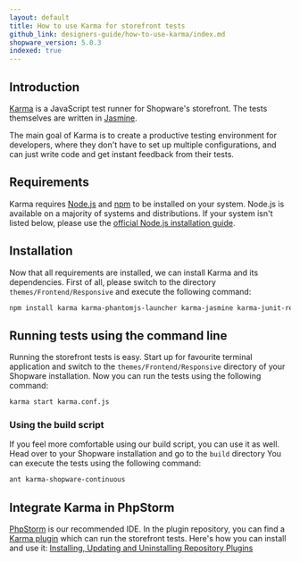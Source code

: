 ```yaml
---
layout: default
title: How to use Karma for storefront tests
github_link: designers-guide/how-to-use-karma/index.md
shopware_version: 5.0.3
indexed: true
---
```


<div class="toc-list"></div>

## Introduction
[Karma](http://karma-runner.github.io/) is a JavaScript test runner for Shopware's storefront. The tests themselves are written in [Jasmine](http://jasmine.github.io/).

The main goal of Karma is to create a productive testing environment for developers, where they don't have to set up multiple configurations, and can just write code and get instant feedback from their tests.

## Requirements 
Karma requires [Node.js](https://nodejs.org/) and [npm](https://www.npmjs.com/) to be installed on your system. Node.js is available on a majority of systems and distributions. If your system isn't listed below, please use the [official Node.js installation guide](https://github.com/nodesource/distributions).

## Installation
Now that all requirements are installed, we can install Karma and its dependencies. First of all, please switch to the directory ```themes/Frontend/Responsive``` and execute the following command:

```bash
npm install karma karma-phantomjs-launcher karma-jasmine karma-junit-reporter
```

## Running tests using the command line
Running the storefront tests is easy. Start up for favourite terminal application and switch to the `themes/Frontend/Responsive` directory of your Shopware installation. Now you can run the tests using the following command:

```bash
karma start karma.conf.js
```

### Using the build script
If you feel more comfortable using our build script, you can use it as well. Head over to your Shopware installation and go to the `build` directory  You can execute the tests using the following command:

```bash
ant karma-shopware-continuous
```

## Integrate Karma in PhpStorm
[PhpStorm](https://www.jetbrains.com/phpstorm/) is our recommended IDE. In the plugin repository, you can find a [Karma plugin](https://plugins.jetbrains.com/plugin/7287?pr=) which can run the storefront tests. Here's how you can install and use it: [Installing, Updating and Uninstalling Repository Plugins](https://www.jetbrains.com/phpstorm/help/installing-updating-and-uninstalling-repository-plugins.html)